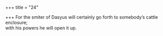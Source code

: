 +++
title = "24"

+++
For the smiter of Dasyus will certainly go forth to somebody’s cattle  enclosure;  
with his powers he will open it up.  